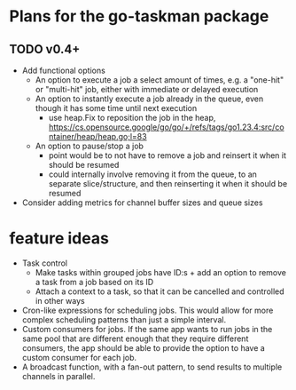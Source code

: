 # Plans for the go-taskman package

## TODO v0.4+

- Add functional options
  - An option to execute a job a select amount of times, e.g. a "one-hit" or "multi-hit" job, either with immediate or delayed execution
  - An option to instantly execute a job already in the queue, even though it has some time until next execution
    - use heap.Fix to reposition the job in the heap, https://cs.opensource.google/go/go/+/refs/tags/go1.23.4:src/container/heap/heap.go;l=83
  - An option to pause/stop a job
    - point would be to not have to remove a job and reinsert it when it should be resumed
    - could internally involve removing it from the queue, to an separate slice/structure, and then reinserting it when it should be resumed
- Consider adding metrics for channel buffer sizes and queue sizes

# feature ideas

- Task control
  - Make tasks within grouped jobs have ID:s + add an option to remove a task from a job based on its ID
  - Attach a context to a task, so that it can be cancelled and controlled in other ways
- Cron-like expressions for scheduling jobs. This would allow for more complex scheduling patterns than just a simple interval.
- Custom consumers for jobs. If the same app wants to run jobs in the same pool that are different enough that they require different consumers, the app should be able to provide the option to have a custom consumer for each job.
- A broadcast function, with a fan-out pattern, to send results to multiple channels in parallel.

